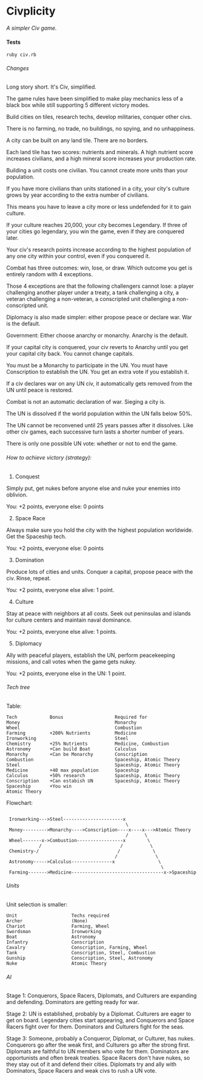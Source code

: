 Civplicity
==========

*A simpler Civ game.*

#### Tests

`ruby civ.rb`

###### Changes

Long story short. It's Civ, simplified.

The game rules have been simplified to make play mechanics less of a black box while still supporting 5 different victory modes.

Build cities on tiles, research techs, develop militaries, conquer other civs.

There is no farming, no trade, no buildings, no spying, and no unhappiness.

A city can be built on any land tile. There are no borders.

Each land tile has two scores: nutrients and minerals. A high nutrient score increases civilians, and a high mineral score increases your production rate.

Building a unit costs one civilian. You cannot create more units than your population.

If you have more civilians than units stationed in a city, your city's culture grows by year according to the extra number of civilians.

This means you have to leave a city more or less undefended for it to gain culture.

If your culture reaches 20,000, your city becomes Legendary. If three of your cities go legendary, you win the game, even if they are conquered later.

Your civ's research points increase according to the highest population of any one city within your control, even if you conquered it.

Combat has three outcomes: win, lose, or draw. Which outcome you get is entirely random with 4 exceptions.

Those 4 exceptions are that the following challengers cannot lose: a player challenging another player under a treaty, a tank challenging a city, a veteran challenging a non-veteran, a conscripted unit challenging a non-conscripted unit.

Diplomacy is also made simpler: either propose peace or declare war. War is the default.

Government: Either choose anarchy or monarchy. Anarchy is the default.

If your capital city is conquered, your civ reverts to Anarchy until you get your capital city back. You cannot change capitals.

You must be a Monarchy to participate in the UN. You must have Conscription to establish the UN. You get an extra vote if you establish it.

If a civ declares war on any UN civ, it automatically gets removed from the UN until peace is restored.

Combat is not an automatic declaration of war. Sieging a city is.

The UN is dissolved if the world population within the UN falls below 50%.

The UN cannot be reconvened until 25 years passes after it dissolves. Like other civ games, each successive turn lasts a shorter number of years.

There is only one possible UN vote: whether or not to end the game.

###### How to achieve victory (strategy):

1) Conquest

Simply put, get nukes before anyone else and nuke your enemies into oblivion.

You: +2 points, everyone else: 0 points

2) Space Race

Always make sure you hold the city with the highest population worldwide. Get the Spaceship tech.

You: +2 points, everyone else: 0 points

3) Domination

Produce lots of cities and units. Conquer a capital, propose peace with the civ. Rinse, repeat.

You: +2 points, everyone else alive: 1 point.

4) Culture

Stay at peace with neighbors at all costs. Seek out peninsulas and islands for culture centers and maintain naval dominance.

You: +2 points, everyone else alive: 1 points.

5) Diplomacy

Ally with peaceful players, establish the UN, perform peacekeeping missions, and call votes when the game gets nukey.

You: +2 points, everyone else in the UN: 1 point.

###### Tech tree

Table:

```
Tech            Bonus                   Required for                    
Money                                   Monarchy                       
Wheel                                   Combustion                    
Farming         +200% Nutrients         Medicine                       
Ironworking                             Steel                        
Chemistry       +25% Nutrients          Medicine, Combustion           
Astronomy       +Can build Boat         Calculus                        
Monarchy        +Can be Monarchy        Conscription                    
Combustion                              Spaceship, Atomic Theory        
Steel                                   Spaceship, Atomic Theory
Medicine        +40 max population      Spaceship
Calculus        +50% research           Spaceship, Atomic Theory
Conscription    +Can estabish UN        Spaceship, Atomic Theory
Spaceship       +You win                
Atomic Theory
```

Flowchart:

```

 Ironworking--->Steel----------------------x         
                                            \        
 Money--------->Monarchy---->Conscription----x----x--->Atomic Theory
                                            /      \ 
 Wheel-------x->Combustion-----------------x        \
            /                             /          \
 Chemistry-/                             /            \
                                        /              \
 Astronomy----->Calculus---------------x                \
                                                         \
 Farming------->Medicine----------------------------------x->Spaceship
```

###### Units

Unit selection is smaller:

```
Unit                    Techs required
Archer                  (None)
Chariot                 Farming, Wheel
Swordsman               Ironworking
Boat                    Astronomy
Infantry                Conscription
Cavalry                 Conscription, Farming, Wheel
Tank                    Conscription, Steel, Combustion
Gunship                 Conscription, Steel, Astronomy
Nuke                    Atomic Theory
```

###### AI

Stage 1: Conquerors, Space Racers, Diplomats, and Culturers are expanding and defending. Dominators are getting ready for war.

Stage 2: UN is established, probably by a Diplomat. Culturers are eager to get on board. Legendary cities start appearing, and Conquerors and Space Racers fight over for them. Dominators and Culturers fight for the seas.

Stage 3: Someone, probably a Conqueror, Diplomat, or Culturer, has nukes. Conquerors go after the weak first, and Culturers go after the strong first. Diplomats are faithful to UN members who vote for them. Dominators are opportunists and often break treaties. Space Racers don't have nukes, so they stay out of it and defend their cities. Diplomats try and ally with Dominators, Space Racers and weak civs to rush a UN vote.

